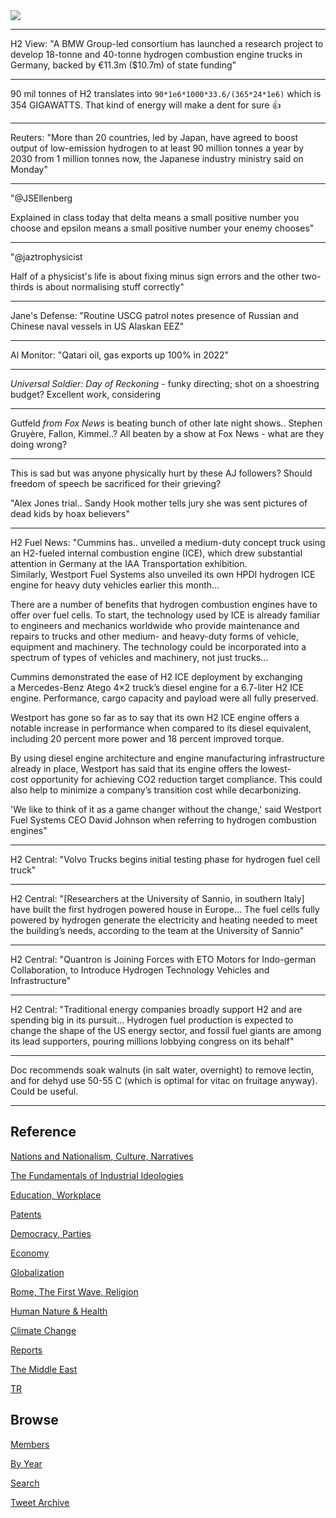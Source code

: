 <img src="https://drive.google.com/uc?export=view&id=1B2wf9R7AMH1d7Vw6e2mucLbIQ5NSjir7"/>

---

H2 View: "A BMW Group-led consortium has launched a research project
to develop 18-tonne and 40-tonne hydrogen combustion engine trucks in
Germany, backed by €11.3m ($10.7m) of state funding"

---

90 mil tonnes of H2 translates into `90*1e6*1000*33.6/(365*24*1e6)`
which is 354 GIGAWATTS. That kind of energy will make a dent for sure
👍

---

Reuters: "More than 20 countries, led by Japan, have agreed to boost
output of low-emission hydrogen to at least 90 million tonnes a year
by 2030 from 1 million tonnes now, the Japanese industry ministry said
on Monday"

---

"@JSEllenberg

Explained in class today that delta means a small positive number you
choose and epsilon means a small positive number your enemy chooses"

---

"@jaztrophysicist

Half of a physicist's life is about fixing minus sign errors and the
other two-thirds is about normalising stuff correctly"

---

Jane's Defense: "Routine USCG patrol notes presence of Russian and
Chinese naval vessels in US Alaskan EEZ"

---

Al Monitor: "Qatari oil, gas exports up 100% in 2022"

---

*Universal Soldier: Day of Reckoning* - funky directing; shot on a
shoestring budget? Excellent work, considering

---

Gutfeld *from Fox News* is beating bunch of other late night
shows.. Stephen Gruyère, Fallon, Kimmel..? All beaten by a show at Fox
News - what are they doing wrong?

---

This is sad but was anyone physically hurt by these AJ followers?
Should freedom of speech be sacrificed for their grieving?

"Alex Jones trial.. Sandy Hook mother tells jury she was sent pictures
of dead kids by hoax believers"

---

H2 Fuel News: "Cummins has.. unveiled a medium-duty concept truck
using an H2-fueled internal combustion engine (ICE), which drew
substantial attention in Germany at the IAA Transportation
exhibition. Similarly, Westport Fuel Systems also unveiled its own
HPDI hydrogen ICE engine for heavy duty vehicles earlier this month...

There are a number of benefits that hydrogen combustion engines have
to offer over fuel cells. To start, the technology used by ICE is
already familiar to engineers and mechanics worldwide who provide
maintenance and repairs to trucks and other medium- and heavy-duty
forms of vehicle, equipment and machinery. The technology could be
incorporated into a spectrum of types of vehicles and machinery, not
just trucks...

Cummins demonstrated the ease of H2 ICE deployment by exchanging
a Mercedes-Benz Atego 4×2 truck’s diesel engine for a 6.7-liter H2 ICE
engine. Performance, cargo capacity and payload were all fully
preserved.

Westport has gone so far as to say that its own H2 ICE engine offers a
notable increase in performance when compared to its diesel
equivalent, including 20 percent more power and 18 percent improved
torque.

By using diesel engine architecture and engine manufacturing
infrastructure already in place, Westport has said that its engine
offers the lowest-cost opportunity for achieving CO2 reduction target
compliance. This could also help to minimize a company’s transition
cost while decarbonizing.

'We like to think of it as a game changer without the change,' said
Westport Fuel Systems CEO David Johnson when referring to hydrogen
combustion engines"

---

H2 Central: "Volvo Trucks begins initial testing phase for hydrogen
fuel cell truck"

---

H2 Central: "[Researchers at the University of Sannio, in southern
Italy] have built the first hydrogen powered house in Europe... The
fuel cells fully powered by hydrogen generate the electricity and
heating needed to meet the building’s needs, according to the team at
the University of Sannio"

---

H2 Central: "Quantron is Joining Forces with ETO Motors for
Indo-german Collaboration, to Introduce Hydrogen Technology Vehicles
and Infrastructure"

---

H2 Central: "Traditional energy companies broadly support H2 and are
spending big in its pursuit... Hydrogen fuel production is expected to
change the shape of the US energy sector, and fossil fuel giants are
among its lead supporters, pouring millions lobbying congress on its
behalf"

---

Doc recommends soak walnuts (in salt water, overnight) to remove
lectin, and for dehyd use 50-55 C (which is optimal for vitac on
fruitage anyway). Could be useful.

---

## Reference

[Nations and Nationalism, Culture, Narratives](2013/02/nations-and-nationalism.html)

[The Fundamentals of Industrial Ideologies](2011/04/fundamentals-of-industrial-ideologies.html)

[Education, Workplace](2017/09/education-workplace.html)

[Patents](2018/09/patents.html)

[Democracy, Parties](2016/11/democracy.html)

[Economy](2018/05/economy.html)

[Globalization](2018/09/globalization.html)

[Rome, The First Wave, Religion](2017/12/rome.html)

[Human Nature & Health](2020/07/human-nature.html)

[Climate Change](2018/12/climate.html)

[Reports](2019/05/reports.html)

[The Middle East](2019/07/middleeast.html)

[TR](../tr)

## Browse

[Members](2022/08/members.html)

[By Year](years.html)

[Search](search.html)

[Tweet Archive](tweets/index.html)
